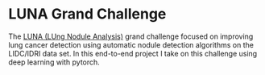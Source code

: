# LUNA Grand Challenge
The [LUNA (LUng Nodule Analysis)](https://luna16.grand-challenge.org/) grand challenge focused on improving lung cancer detection using automatic nodule detection algorithms on the LIDC/IDRI data set. In this end-to-end project I take on this challenge using deep learning with pytorch.
